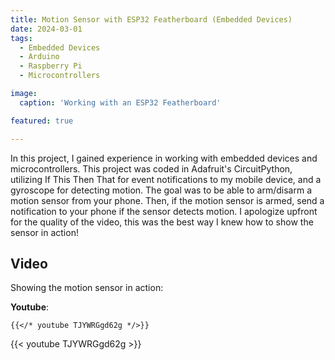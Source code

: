 ```yaml
---
title: Motion Sensor with ESP32 Featherboard (Embedded Devices)
date: 2024-03-01
tags:
  - Embedded Devices
  - Arduino
  - Raspberry Pi
  - Microcontrollers

image:
  caption: 'Working with an ESP32 Featherboard'

featured: true

---
```


In this project, I gained experience in working with embedded devices and microcontrollers. This project was coded in Adafruit's CircuitPython, utilizing If This Then That for event notifications to my mobile device, and a gyroscope for detecting motion. The goal was to be able to arm/disarm a motion sensor from your phone. Then, if the motion sensor is armed, send a notification to your phone if the sensor detects motion. I apologize upfront for the quality of the video, this was the best way I knew how to show the sensor in action!


## Video

Showing the motion sensor in action:

**Youtube**:

    {{</* youtube TJYWRGgd62g */>}}

{{< youtube TJYWRGgd62g >}}
<!--more-->